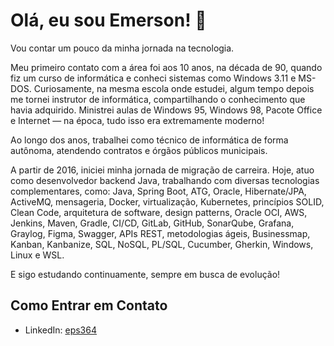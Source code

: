 # Olá, eu sou Emerson! 👋

Vou contar um pouco da minha jornada na tecnologia.

Meu primeiro contato com a área foi aos 10 anos, na década de 90, quando fiz um curso de informática e conheci sistemas como Windows 3.11 e MS-DOS. Curiosamente, na mesma escola onde estudei, algum tempo depois me tornei instrutor de informática, compartilhando o conhecimento que havia adquirido. Ministrei aulas de Windows 95, Windows 98, Pacote Office e Internet — na época, tudo isso era extremamente moderno!

Ao longo dos anos, trabalhei como técnico de informática de forma autônoma, atendendo contratos e órgãos públicos municipais.

A partir de 2016, iniciei minha jornada de migração de carreira. Hoje, atuo como desenvolvedor backend Java, trabalhando com diversas tecnologias complementares, como:
Java, Spring Boot, ATG, Oracle, Hibernate/JPA, ActiveMQ, mensageria, Docker, virtualização, Kubernetes, princípios SOLID, Clean Code, arquitetura de software, design patterns, Oracle OCI, AWS, Jenkins, Maven, Gradle, CI/CD, GitLab, GitHub, SonarQube, Grafana, Graylog, Figma, Swagger, APIs REST, metodologias ágeis, Businessmap, Kanban, Kanbanize, SQL, NoSQL, PL/SQL, Cucumber, Gherkin, Windows, Linux e WSL.

E sigo estudando continuamente, sempre em busca de evolução!

## Como Entrar em Contato
- LinkedIn: [eps364](https://www.linkedin.com/in/eps364)
